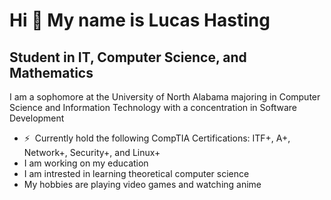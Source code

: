 Hi 👋 My name is Lucas Hasting
==============================

Student in IT, Computer Science, and Mathematics
----------------------------------

I am a sophomore at the University of North Alabama majoring in Computer Science and Information Technology with a concentration in Software Development

* ⚡  Currently hold the following CompTIA Certifications: ITF+, A+, Network+, Security+, and Linux+
* I am working on my education
* I am intrested in learning theoretical computer science
* My hobbies are playing video games and watching anime
